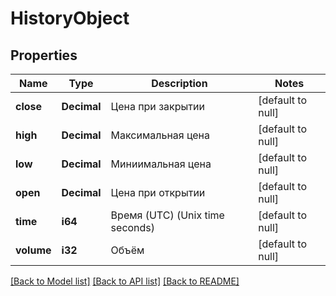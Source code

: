# HistoryObject

## Properties
Name | Type | Description | Notes
------------ | ------------- | ------------- | -------------
**close** | **Decimal** | Цена при закрытии | [default to null]
**high** | **Decimal** | Максимальная цена | [default to null]
**low** | **Decimal** | Миниимальная цена | [default to null]
**open** | **Decimal** | Цена при открытии | [default to null]
**time** | **i64** | Время (UTC) (Unix time seconds) | [default to null]
**volume** | **i32** | Объём | [default to null]

[[Back to Model list]](../README.md#documentation-for-models) [[Back to API list]](../README.md#documentation-for-api-endpoints) [[Back to README]](../README.md)

